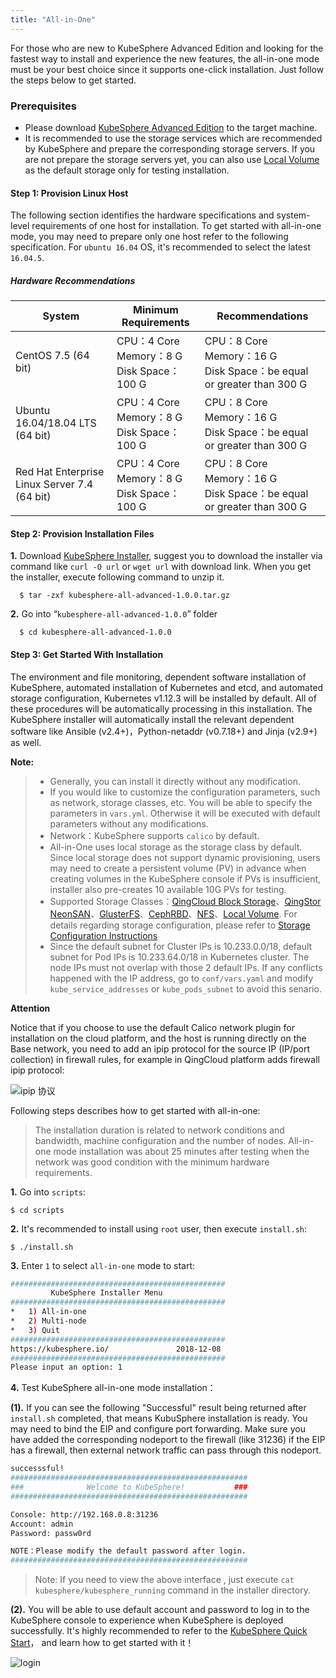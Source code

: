 ```yaml
---
title: "All-in-One"
---
```

<!-- 对于首次接触 KubeSphere 高级版的用户，想寻找一个最快安装和体验 KubeSphere 高级版核心功能的方式，all-in-one 模式支持一键安装 KubeSphere 至目标机器，请参考如下步骤开始安装。

## 前提条件

- 请下载 [KubeSphere 高级版](https://kubesphere.io/download) 至待安装机器中。
- 建议使用 KubeSphere 支持的存储服务，并准备相应的存储服务端。若还未准备存储服务端，为方便测试部署，也可使用 [Local Volume](https://kubernetes.io/docs/concepts/storage/volumes/#local) 作为默认存储。 -->

For those who are new to KubeSphere Advanced Edition and looking for the fastest way to install and experience the new features, the all-in-one mode must be your best choice since it supports one-click installation. Just follow the steps below to get started.

### Prerequisites

- Please download [KubeSphere Advanced Edition](https://kubesphere.io/download/) to the target machine.
- It is recommended to use the storage services which are recommended by KubeSphere and prepare the corresponding storage servers. If you are not prepare the storage servers yet, you can also use [Local Volume](https://kubernetes.io/docs/concepts/storage/volumes/#local) as the default storage only for testing installation.

<!-- ## 第一步: 准备主机

您可以参考以下节点规格准备一台符合要求的主机节点开始 `all-in-one` 模式的安装，若使用 ubuntu 16.04 建议使用其最新的版本 16.04.5。

| 操作系统 | 最小配置 | 推荐配置 |
| --- | --- | --- |
| CentOS 7.5 (64 bit) | CPU：4 核 <br/> 内存：8 G <br/> 磁盘：100 G | CPU：8 核 <br/> 内存：16 G <br/> 磁盘：大于等于 300 G |
| Ubuntu 16.04/18.04 LTS (64 bit) | CPU：4 核 <br/> 内存：8 G <br/> 磁盘：100 G | CPU：8 核 <br/> 内存：16 G <br/> 磁盘：大于等于 300 G |
|Red Hat Enterprise Linux Server 7.4 (64 bit) | CPU：4 核 <br/> 内存：8 G <br/> 磁盘：100 G | CPU：8 核 <br/> 内存：16 G <br/> 磁盘：大于等于 300 G | -->

#### Step 1: Provision Linux Host

The following section identifies the hardware specifications and system-level requirements of one host for installation. To get started with all-in-one mode, you may need to prepare only one host refer to the following specification. For `ubuntu 16.04` OS, it's recommended to select the latest `16.04.5`.

##### Hardware Recommendations

| System | Minimum Requirements |  Recommendations |
| --- | --- | --- |
| CentOS 7.5 (64 bit) | CPU：4 Core <br/> Memory：8 G <br/> Disk Space：100 G | CPU：8 Core <br/> Memory：16 G <br/> Disk Space：be equal or greater than 300 G |
| Ubuntu 16.04/18.04 LTS (64 bit) | CPU：4 Core <br/> Memory：8 G <br/> Disk Space：100 G | CPU：8 Core <br/> Memory：16 G <br/> Disk Space：be equal or greater than 300 G |
| Red Hat Enterprise Linux Server 7.4 (64 bit) | CPU：4 Core <br/> Memory：8 G <br/> Disk Space：100 G | CPU：8 Core <br/> Memory：16 G <br/> Disk Space：be equal or greater than 300 G |

<!-- ## 第二步: 准备安装包

**1.** [下载安装包](https://kubesphere.io/download)，获取下载链接后可使用 `curl -O url` or `wget url` 命令下载至待安装机器，并执行以下命令。

```bash
$ tar -zxf kubesphere-all-advanced-1.0.0.tar.gz
```

**2.** 进入 “`kubesphere-all-advanced-1.0.0`” 目录。

```bash
$ cd kubesphere-all-advanced-1.0.0
``` -->

####  Step 2: Provision Installation Files

**1.**  Download [KubeSphere Installer](https://kubesphere.io/download), suggest you to download the installer via command like `curl -O url` or `wget url` with download link. When you get the installer, execute following command to unzip it. 

```
  $ tar -zxf kubesphere-all-advanced-1.0.0.tar.gz
```

**2.** Go into “`kubesphere-all-advanced-1.0.0`” folder

```
  $ cd kubesphere-all-advanced-1.0.0
```

<!-- ## 第三步: 安装 KubeSphere

KubeSphere 安装过程中将会自动化地进行环境和文件监测、平台依赖软件的安装、Kubernetes 和 etcd 的自动化安装，以及存储的自动化配置。Installer 默认安装的 Kubernetes 版本是 v1.12.3，安装成功后可通过 KubeSphere 控制台右上角点击关于查看安装的版本。KubeSphere 安装包将会自动安装一些依赖软件，如 Ansible (v2.4+)，Python-netaddr (v0.7.18+)，Jinja (v2.9+)。

> 说明：
> - 通常情况您不需要修改任何配置，直接安装即可。
> - 若您需要自定义配置文件的安装参数，如网络、存储等相关内容需在 **`conf/vars.yml`** 配置文件中指定或修改。
> - 网络：默认插件 `calico`。
> - All-in-One 默认会用 Local Volume 即本地存储设备作为存储类型，但 Local Volume 不支持动态分配，需手动创建 Persistent Volume (PV)，Installer 会预先创建 10 个可用的 10G PV 供使用。若存储空间不足时则需要手动创建，参见 [Local Volume 使用方法](../../storage/local-volume)。
> - 支持存储类型：[QingCloud 云平台块存储](https://docs.qingcloud.com/product/storage/volume/)、[QingStor NeonSAN](https://docs.qingcloud.com/product/storage/volume/super_high_performance_shared_volume/)、[GlusterFS](https://www.gluster.org/)、[CephRBD](https://ceph.com/)、[NFS](https://kubernetes.io/docs/concepts/storage/volumes/#nfs)、[Local Volume](https://kubernetes.io/docs/concepts/storage/volumes/#local)，存储配置相关的详细信息请参考 [存储配置说明](../storage-configuration)。
> - 由于 Kubernetes 集群的 Cluster IP 子网网段默认是 `10.233.0.0/18`，Pod 的子网网段默认是 `10.233.64.0/18`，因此安装 KubeSphere 的节点 IP 地址范围不应与以上两个网段有重复，若遇到地址范围冲突可在配置文件 `conf/vars.yaml` 修改 `kube_service_addresses` 或 `kube_pods_subnet` 的参数。 -->

####  Step 3: Get Started With Installation

The environment and file monitoring, dependent software installation of KubeSphere, automated installation of Kubernetes and etcd, and automated storage configuration, Kubernetes v1.12.3 will be installed by default. All of these procedures will be automatically processing in this installation. The KubeSphere installer will automatically install the relevant dependent software like Ansible (v2.4+)，Python-netaddr (v0.7.18+) and Jinja (v2.9+) as well.

**Note:**

> - Generally, you can install it directly without any modification.
> - If you would like to customize the configuration parameters, such as network, storage classes, etc. You will be able to specify the parameters in  `vars.yml`. Otherwise it will be executed with default parameters without any modifications.
> - Network：KubeSphere supports `calico` by default.
> - All-in-One uses local storage as the storage class by default. Since local storage does not support dynamic provisioning, users may need to create a persistent volume (PV) in advance when creating volumes in the KubeSphere console if PVs is insufficient, installer also pre-creates 10 available 10G PVs for testing.
> - Supported Storage Classes：[QingCloud Block Storage](https://www.qingcloud.com/products/volume/)、[QingStor NeonSAN](https://docs.qingcloud.com/product/storage/volume/super_high_performance_shared_volume/)、[GlusterFS](https://www.gluster.org/)、[CephRBD](https://ceph.com/)、[NFS](https://kubernetes.io/docs/concepts/storage/volumes/#nfs)、[Local Volume](https://kubernetes.io/docs/concepts/storage/volumes/#local). For details regarding storage configuration, please refer to [Storage Configuration Instructions](//docs.kubesphere.io/advanced-v1.0.0/zh-CN/installation/storage-configuration/) 
> - Since the default subnet for Cluster IPs is 10.233.0.0/18, default subnet for Pod IPs is 10.233.64.0/18 in Kubernetes cluster. The node IPs must not overlap with those 2 default IPs. If any conflicts happened with the IP address, go to `conf/vars.yaml` and modify `kube_service_addresses` or `kube_pods_subnet` to avoid this senario.


<!-- **注意事项**

需要注意的是，如果在云平台上选择使用 KubeSphere 默认的 Calico 网络插件进行安装，并且主机是直接运行在基础网络中，则需要为源 IP (IP/端口集合) 添加防火墙的 ipip 协议，例如在 QingCloud 云平台添加防火墙的 ipip 协议：

![ipip 协议](/ipip-protocol.png) -->

**Attention**

Notice that if you choose to use the default Calico network plugin for installation on the cloud platform, and the host is running directly on the Base network, you need to add an ipip protocol for the source IP (IP/port collection) in firewall rules, for example in QingCloud platform adds firewall ipip protocol:

![ipip 协议](/ipip-protocol-en.png)
<!-- 

参考以下步骤开始 all-in-one 安装：

> 说明：安装时间跟网络情况和带宽、机器配置、安装节点个数等因素有关，已测试过的 all-in-one 模式，在网络良好的情况下以规格列表最小配置安装用时大约为 25 分钟。

**1.** 进入 `scripts` 目录

```bash
$ cd scripts
```

**2.** 建议使用 `root` 用户安装，执行 `install.sh` 脚本：

```bash
$ ./install.sh
```

**3.** 输入数字 `1` 选择第一种即 all-in-one 模式开始安装：

```bash
################################################
         KubeSphere Installer Menu
################################################
*   1) All-in-one
*   2) Multi-node
*   3) Quit
################################################
https://kubesphere.io/               2018-12-08
################################################
Please input an option: 1

``` -->

Following steps describes how to get started with all-in-one:

> The installation duration is related to network conditions and bandwidth, machine configuration and the number of nodes. All-in-one mode installation was about 25 minutes after testing when the network was good condition with the minimum hardware requirements.

**1.** Go into `scripts`:

```
$ cd scripts
```

**2.** It's recommended to install using `root` user, then execute `install.sh`:

```
$ ./install.sh
```

**3.** Enter `1` to select `all-in-one` mode to start:

```bash
################################################
         KubeSphere Installer Menu
################################################
*   1) All-in-one
*   2) Multi-node
*   3) Quit
################################################
https://kubesphere.io/               2018-12-08
################################################
Please input an option: 1

```

<!-- **4.** 测试 KubeSphere 单节点安装是否成功：

**(1)** 待安装脚本执行完后，当看到如下 `"Successful"` 界面，则说明 KubeSphere 安装成功。若需要在外网访问，可能需要绑定公网 EIP 并配置端口转发，若公网 EIP 有防火墙，请在防火墙添加规则放行对应的端口 (比如 31236)，保证外网流量可以通过该端口，外部才能够访问。

```bash
successsful!
#####################################################
###              Welcome to KubeSphere!           ###
#####################################################

Console: http://192.168.0.8:31236
Account: admin
Password: passw0rd

NOTE：Please modify the default password after login.
#####################################################
```
> 提示：如需要再次查看以上的界面信息，可在安装包目录下执行 `cat kubesphere/kubesphere_running` 命令查看。

**(2)** 安装成功后，浏览器访问对应的 url，即可进入 KubeSphere 登录界面，可使用默认的用户名和密码登录 KubeSphere 控制台体验，参阅 [快速入门](../../quick-start/quick-start-guide) 帮助您快速上手 KubeSphere。

![KubeSphere 控制台](/kubesphere-console.png) -->

**4.** Test KubeSphere all-in-one mode installation：

**(1).** If you can see the following "Successful" result being returned after `install.sh` completed, that means KubuSphere installation is ready. You may need to bind the EIP and configure port forwarding. Make sure you have added the corresponding nodeport to the firewall (like 31236) if the EIP has a firewall, then external network traffic can pass through this nodeport.

```bash
successsful!
#####################################################
###              Welcome to KubeSphere!           ###
#####################################################

Console: http://192.168.0.8:31236
Account: admin
Password: passw0rd

NOTE：Please modify the default password after login.
#####################################################
```
 
> Note: If you need to view the above interface , just execute `cat kubesphere/kubesphere_running` command in the installer directory.

**(2).** You will be able to use default account and password to log in to the KubeSphere console to experience when KubeSphere is deployed successfully. It's highly recommended to refer to the [KubeSphere Quick Start](//docs.kubesphere.io/advanced-v1.0.0/zh-CN/quick-start/quick-start-guide/)， and learn how to get started with it！

![login](/login-page-en.png)